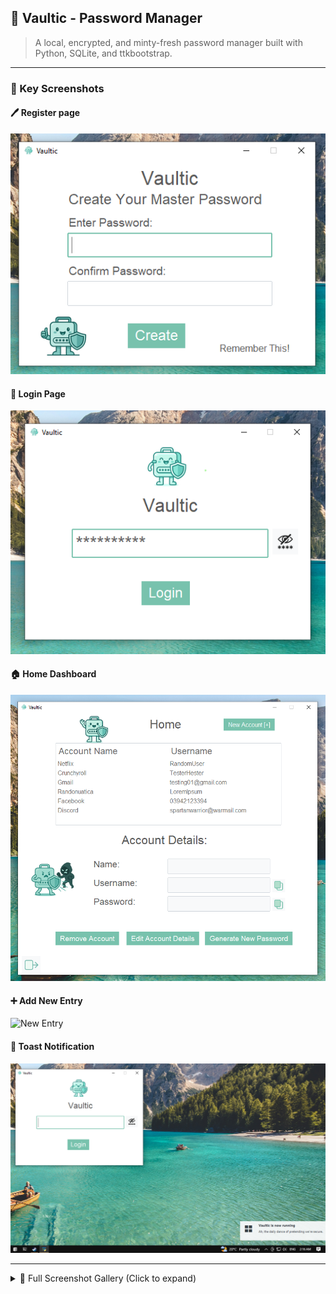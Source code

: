## 🔐 Vaultic - Password Manager

> A local, encrypted, and minty-fresh password manager built with Python, SQLite, and ttkbootstrap.

---

### 🌟 Key Screenshots

#### 🖊️ Register page

[![Register](img/snapshots/register.png)](https://raw.githubusercontent.com/heyhenry/Vaultic/128a47c14d6bc4e7dbb7153af3d2db738f2ace22/img/snapshots/register.png)

#### 🏁 Login Page
[![Login](img/snapshots/login_masked.png)](https://raw.githubusercontent.com/heyhenry/Vaultic/128a47c14d6bc4e7dbb7153af3d2db738f2ace22/img/snapshots/login_masked.png)

#### 🏠 Home Dashboard
[![Home](img/snapshots/home.png)]()

#### ➕ Add New Entry
![New Entry](img/snapshots/new_entry.png)

#### 🔔 Toast Notification
![Toast](img/snapshots/toast_login.png)

---

<details>
  <summary>📸 Full Screenshot Gallery (Click to expand)</summary>

### 🔐 Login Page - Empty
![Login Empty](img/snapshots/login_masked.png)

### 🔐 Login Page - Error State
![Login Error](img/snapshots/error_login.png)

### 🏠 Home Page - Populated
![Home Empty](img/snapshots/home.png)

### 🏠 Home Page - Account Details Display
![Home Full](img/snapshots/account_details.png)

### ✏️ Edit Entry Page
![Edit Entry](img/snapshots/edit_account_info.png)

### ➕ New Entry - Invalid
![New Entry Invalid](img/snapshots/error_new_entry.png)

<!-- Add all your bonus states/screens here -->

</details>
